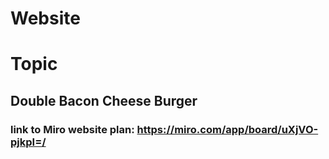 # Website 

# Topic 
## Double Bacon Cheese Burger
### link to Miro website plan: https://miro.com/app/board/uXjVO-pjkpI=/
